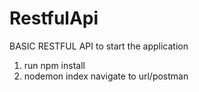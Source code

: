 # RestfulApi
BASIC RESTFUL API
to start the application
1. run npm install
2. nodemon index
navigate to url/postman



